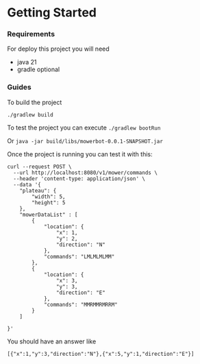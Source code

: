 # Getting Started

### Requirements
For deploy this project you will need

* java 21
* gradle optional

### Guides

To build the project 

`./gradlew build`

To test the project you can execute 
`./gradlew bootRun` 

Or `java -jar build/libs/mowerbot-0.0.1-SNAPSHOT.jar`

Once the project is running you can test it with this: 

```console
curl --request POST \
  --url http://localhost:8080/v1/mower/commands \
  --header 'content-type: application/json' \
  --data '{
	"plateau": {
		"width": 5, 
		"height": 5
	},
	"mowerDataList" : [
		{
			"location": {
				"x": 1,
				"y": 2,
				"direction": "N"
			},
			"commands": "LMLMLMLMM"
		},
		{
			"location": {
				"x": 3,
				"y": 3,
				"direction": "E"
			},
			"commands": "MMRMMRMRRM"
		}
	]
	
}'
```

You should have an answer like 

`[{"x":1,"y":3,"direction":"N"},{"x":5,"y":1,"direction":"E"}]`